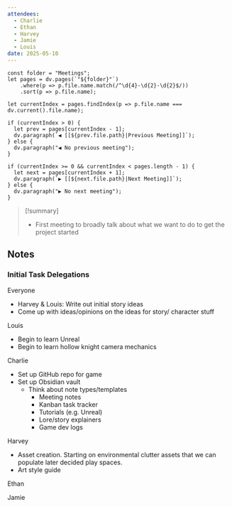 ```yaml
---
attendees:
  - Charlie
  - Ethan
  - Harvey
  - Jamie
  - Louis
date: 2025-05-10
---
```


```dataviewjs
const folder = "Meetings";
let pages = dv.pages(`"${folder}"`)
    .where(p => p.file.name.match(/^\d{4}-\d{2}-\d{2}$/))
    .sort(p => p.file.name);

let currentIndex = pages.findIndex(p => p.file.name === dv.current().file.name);

if (currentIndex > 0) {
  let prev = pages[currentIndex - 1];
  dv.paragraph(`◀️ [[${prev.file.path}|Previous Meeting]]`);
} else {
  dv.paragraph("◀️ No previous meeting");
}

if (currentIndex >= 0 && currentIndex < pages.length - 1) {
  let next = pages[currentIndex + 1];
  dv.paragraph(`▶️ [[${next.file.path}|Next Meeting]]`);
} else {
  dv.paragraph("▶️ No next meeting");
}
```

> [!summary] 
>  - First meeting to broadly talk about what we want to do to get the project started

## Notes

### Initial Task Delegations

Everyone
 - Harvey & Louis: Write out initial story ideas
 - Come up with ideas/opinions on the ideas for story/ character stuff

Louis
 - Begin to learn Unreal
 - Begin to learn hollow knight camera mechanics

Charlie
 - Set up GitHub repo for game
 - Set up Obsidian vault
	 - Think about note types/templates
		 - Meeting notes
		 - Kanban task tracker
		 - Tutorials (e.g. Unreal)
		 - Lore/story explainers
		 - Game dev logs

Harvey
 - Asset creation. Starting on environmental clutter assets that we can populate later decided play spaces.
 - Art style guide

Ethan

Jamie